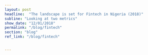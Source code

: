 ```yaml
---
layout: post
headline:  "The landscape is set for Fintech in Nigeria (2018)"
subline: "Looking at two metrics"
show_date: "12/01/2018"
permalink: "/blog/fintech"
section: "blog"
ref_link: "/blog/fintech"


---
```




